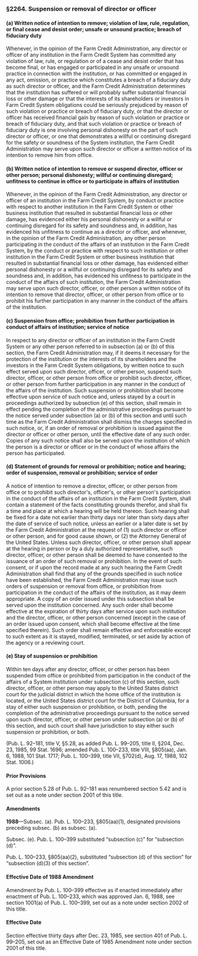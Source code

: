 ### §2264. Suspension or removal of director or officer ###

#### (a) Written notice of intention to remove; violation of law, rule, regulation, or final cease and desist order; unsafe or unsound practice; breach of fiduciary duty ####

Whenever, in the opinion of the Farm Credit Administration, any director or officer of any institution in the Farm Credit System has committed any violation of law, rule, or regulation or of a cease and desist order that has become final, or has engaged or participated in any unsafe or unsound practice in connection with the institution, or has committed or engaged in any act, omission, or practice which constitutes a breach of a fiduciary duty as such director or officer, and the Farm Credit Administration determines that the institution has suffered or will probably suffer substantial financial loss or other damage or that the interests of its shareholders or investors in Farm Credit System obligations could be seriously prejudiced by reason of such violation or practice or breach of fiduciary duty, or that the director or officer has received financial gain by reason of such violation or practice or breach of fiduciary duty, and that such violation or practice or breach of fiduciary duty is one involving personal dishonesty on the part of such director or officer, or one that demonstrates a willful or continuing disregard for the safety or soundness of the System institution, the Farm Credit Administration may serve upon such director or officer a written notice of its intention to remove him from office.

#### (b) Written notice of intention to remove or suspend director, officer or other person; personal dishonesty; willful or continuing disregard; unfitness to continue in office or to participate in affairs of institution ####

Whenever, in the opinion of the Farm Credit Administration, any director or officer of an institution in the Farm Credit System, by conduct or practice with respect to another institution in the Farm Credit System or other business institution that resulted in substantial financial loss or other damage, has evidenced either his personal dishonesty or a willful or continuing disregard for its safety and soundness and, in addition, has evidenced his unfitness to continue as a director or officer, and whenever, in the opinion of the Farm Credit Administration, any other person participating in the conduct of the affairs of an institution in the Farm Credit System, by the conduct or practice with respect to such institution or other institution in the Farm Credit System or other business institution that resulted in substantial financial loss or other damage, has evidenced either personal dishonesty or a willful or continuing disregard for its safety and soundness and, in addition, has evidenced his unfitness to participate in the conduct of the affairs of such institution, the Farm Credit Administration may serve upon such director, officer, or other person a written notice of its intention to remove that director, officer, or other person from office or to prohibit his further participation in any manner in the conduct of the affairs of the institution.

#### (c) Suspension from office; prohibition from further participation in conduct of affairs of institution; service of notice ####

In respect to any director or officer of an institution in the Farm Credit System or any other person referred to in subsection (a) or (b) of this section, the Farm Credit Administration may, if it deems it necessary for the protection of the institution or the interests of its shareholders and the investors in the Farm Credit System obligations, by written notice to such effect served upon such director, officer, or other person, suspend such director, officer, or other person from office or prohibit such director, officer, or other person from further participation in any manner in the conduct of the affairs of the institution. Such suspension or prohibition shall become effective upon service of such notice and, unless stayed by a court in proceedings authorized by subsection (e) of this section, shall remain in effect pending the completion of the administrative proceedings pursuant to the notice served under subsection (a) or (b) of this section and until such time as the Farm Credit Administration shall dismiss the charges specified in such notice, or, if an order of removal or prohibition is issued against the director or officer or other person, until the effective date of any such order. Copies of any such notice shall also be served upon the institution of which the person is a director or officer or in the conduct of whose affairs the person has participated.

#### (d) Statement of grounds for removal or prohibition; notice and hearing; order of suspension, removal or prohibition; service of order ####

A notice of intention to remove a director, officer, or other person from office or to prohibit such director's, officer's, or other person's participation in the conduct of the affairs of an institution in the Farm Credit System, shall contain a statement of the facts constituting grounds therefor, and shall fix a time and place at which a hearing will be held thereon. Such hearing shall be fixed for a date not earlier than thirty days nor later than sixty days after the date of service of such notice, unless an earlier or a later date is set by the Farm Credit Administration at the request of (1) such director or officer or other person, and for good cause shown, or (2) the Attorney General of the United States. Unless such director, officer, or other person shall appear at the hearing in person or by a duly authorized representative, such director, officer, or other person shall be deemed to have consented to the issuance of an order of such removal or prohibition. In the event of such consent, or if upon the record made at any such hearing the Farm Credit Administration shall find that any of the grounds specified in such notice have been established, the Farm Credit Administration may issue such orders of suspension or removal from office, or prohibition from participation in the conduct of the affairs of the institution, as it may deem appropriate. A copy of an order issued under this subsection shall be served upon the institution concerned. Any such order shall become effective at the expiration of thirty days after service upon such institution and the director, officer, or other person concerned (except in the case of an order issued upon consent, which shall become effective at the time specified therein). Such order shall remain effective and enforceable except to such extent as it is stayed, modified, terminated, or set aside by action of the agency or a reviewing court.

#### (e) Stay of suspension or prohibition ####

Within ten days after any director, officer, or other person has been suspended from office or prohibited from participation in the conduct of the affairs of a System institution under subsection (c) of this section, such director, officer, or other person may apply to the United States district court for the judicial district in which the home office of the institution is located, or the United States district court for the District of Columbia, for a stay of either such suspension or prohibition, or both, pending the completion of the administrative proceedings pursuant to the notice served upon such director, officer, or other person under subsection (a) or (b) of this section, and such court shall have jurisdiction to stay either such suspension or prohibition, or both.

(Pub. L. 92–181, title V, §5.28, as added Pub. L. 99–205, title II, §204, Dec. 23, 1985, 99 Stat. 1696; amended Pub. L. 100–233, title VIII, §805(aa), Jan. 6, 1988, 101 Stat. 1717; Pub. L. 100–399, title VII, §702(d), Aug. 17, 1988, 102 Stat. 1006.)

#### Prior Provisions ####

A prior section 5.28 of Pub. L. 92–181 was renumbered section 5.42 and is set out as a note under section 2001 of this title.

#### Amendments ####

**1988**—Subsec. (a). Pub. L. 100–233, §805(aa)(1), designated provisions preceding subsec. (b) as subsec. (a).

Subsec. (e). Pub. L. 100–399 substituted “subsection (c)” for “subsection (d)”.

Pub. L. 100–233, §805(aa)(2), substituted “subsection (d) of this section” for “subsection (d)(3) of this section”.

#### Effective Date of 1988 Amendment ####

Amendment by Pub. L. 100–399 effective as if enacted immediately after enactment of Pub. L. 100–233, which was approved Jan. 6, 1988, see section 1001(a) of Pub. L. 100–399, set out as a note under section 2002 of this title.

#### Effective Date ####

Section effective thirty days after Dec. 23, 1985, see section 401 of Pub. L. 99–205, set out as an Effective Date of 1985 Amendment note under section 2001 of this title.